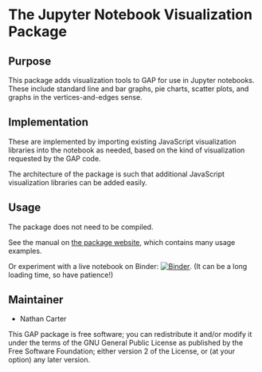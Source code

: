 <!--
Removing these lines for now because this package is not yet
integrated into GAP or its build system.

[![Build Status](https://travis-ci.org/gap-packages/jupyterviz.svg?branch=master)](https://travis-ci.org/gap-packages/jupyterviz)
[![Code Coverage](https://codecov.io/github/gap-packages/jupyterviz/coverage.svg?branch=master&token=)](https://codecov.io/gh/gap-packages/jupyterviz)
-->

# The Jupyter Notebook Visualization Package

## Purpose

This package adds visualization tools to GAP for use in Jupyter notebooks.
These include standard line and bar graphs, pie charts, scatter plots, and
graphs in the vertices-and-edges sense.

## Implementation

These are implemented by importing existing JavaScript visualization
libraries into the notebook as needed, based on the kind of visualization
requested by the GAP code.

The architecture of the package is such that additional JavaScript
visualization libraries can be added easily.

## Usage

The package does not need to be compiled.

See the manual on [the package website](http://nathancarter.github.io/jupyterviz),
which contains many usage examples.

Or experiment with a live notebook on Binder:
[![Binder](https://mybinder.org/badge.svg)](https://mybinder.org/v2/gh/nathancarter/jupyterviz/master?filepath=inst%2Fgap-4.9.3%2Fpkg%2Fjupyterviz%2F).
(It can be a long loading time, so have patience!)

## Maintainer

 * Nathan Carter

This GAP package is free software; you can redistribute it and/or modify it
under the terms of the GNU General Public License as published by the Free
Software Foundation; either version 2 of the License, or (at your option)
any later version.
